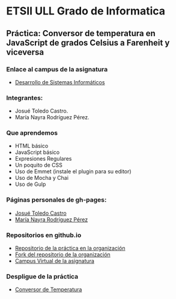 # ETSII ULL Grado de Informatica

## Práctica: Conversor de temperatura en JavaScript de grados Celsius a Farenheit y viceversa

### Enlace al campus de la asignatura
* [Desarrollo de Sistemas Informáticos](https://campusvirtual.ull.es/my/)

### Integrantes:
* Josué Toledo Castro.
* María Nayra Rodríguez Pérez.

### Que aprendemos
     
* HTML básico
* JavaScript básico
* Expresiones Regulares
* Un poquito de CSS
* Uso de Emmet (instale el plugin para su editor)
* Uso de Mocha y Chai 
* Uso de Gulp

### Páginas personales de gh-pages:
* [Josué Toledo Castro](http://josuetc94.github.io/)
* [María Nayra Rodríguez Pérez](http://alu0100406122.github.io/)

### Repositorios en github.io

* [Repositorio de la práctica en la organización](https://github.com/ULL-ESIT-GRADOII-DSI/introduccion-josue-nayra-dsi15-16/tree/gh-pages)
* [Fork del repositorio de la organización](https://github.com/JosueTC94/introduccion-josue-nayra-dsi15-16)
* [Campus Virtual de la asignatura](https://campusvirtual.ull.es/my/)

### Despligue de la práctica

* [Conversor de Temperatura](http://ull-esit-gradoii-dsi.github.io/introduccion-josue-nayra-dsi15-16/)
